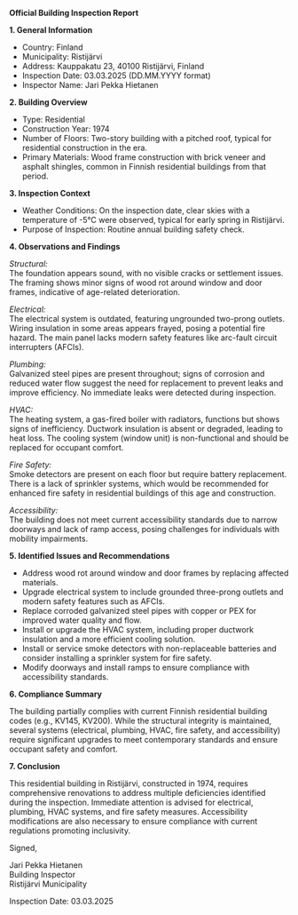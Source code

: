 **Official Building Inspection Report**

**1. General Information**

- Country: Finland
- Municipality: Ristijärvi
- Address: Kauppakatu 23, 40100 Ristijärvi, Finland
- Inspection Date: 03.03.2025 (DD.MM.YYYY format)
- Inspector Name: Jari Pekka Hietanen

**2. Building Overview**

- Type: Residential
- Construction Year: 1974
- Number of Floors: Two-story building with a pitched roof, typical for residential construction in the era.
- Primary Materials: Wood frame construction with brick veneer and asphalt shingles, common in Finnish residential buildings from that period.

**3. Inspection Context**

- Weather Conditions: On the inspection date, clear skies with a temperature of -5°C were observed, typical for early spring in Ristijärvi.
- Purpose of Inspection: Routine annual building safety check.

**4. Observations and Findings**

*Structural:*  
The foundation appears sound, with no visible cracks or settlement issues. The framing shows minor signs of wood rot around window and door frames, indicative of age-related deterioration.

*Electrical:*  
The electrical system is outdated, featuring ungrounded two-prong outlets. Wiring insulation in some areas appears frayed, posing a potential fire hazard. The main panel lacks modern safety features like arc-fault circuit interrupters (AFCIs).

*Plumbing:*  
Galvanized steel pipes are present throughout; signs of corrosion and reduced water flow suggest the need for replacement to prevent leaks and improve efficiency. No immediate leaks were detected during inspection.

*HVAC:*  
The heating system, a gas-fired boiler with radiators, functions but shows signs of inefficiency. Ductwork insulation is absent or degraded, leading to heat loss. The cooling system (window unit) is non-functional and should be replaced for occupant comfort.

*Fire Safety:*  
Smoke detectors are present on each floor but require battery replacement. There is a lack of sprinkler systems, which would be recommended for enhanced fire safety in residential buildings of this age and construction.

*Accessibility:*  
The building does not meet current accessibility standards due to narrow doorways and lack of ramp access, posing challenges for individuals with mobility impairments.

**5. Identified Issues and Recommendations**

- Address wood rot around window and door frames by replacing affected materials.
- Upgrade electrical system to include grounded three-prong outlets and modern safety features such as AFCIs.
- Replace corroded galvanized steel pipes with copper or PEX for improved water quality and flow.
- Install or upgrade the HVAC system, including proper ductwork insulation and a more efficient cooling solution.
- Install or service smoke detectors with non-replaceable batteries and consider installing a sprinkler system for fire safety.
- Modify doorways and install ramps to ensure compliance with accessibility standards.

**6. Compliance Summary**

The building partially complies with current Finnish residential building codes (e.g., KV145, KV200). While the structural integrity is maintained, several systems (electrical, plumbing, HVAC, fire safety, and accessibility) require significant upgrades to meet contemporary standards and ensure occupant safety and comfort.

**7. Conclusion**

This residential building in Ristijärvi, constructed in 1974, requires comprehensive renovations to address multiple deficiencies identified during the inspection. Immediate attention is advised for electrical, plumbing, HVAC systems, and fire safety measures. Accessibility modifications are also necessary to ensure compliance with current regulations promoting inclusivity.

Signed,

Jari Pekka Hietanen  
Building Inspector  
Ristijärvi Municipality  

Inspection Date: 03.03.2025